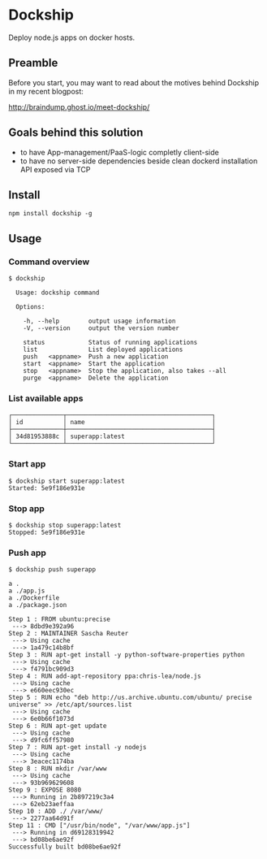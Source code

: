 # Dockship

Deploy node.js apps on docker hosts.

## Preamble

Before you start, you may want to read about the motives behind Dockship in my recent blogpost:

http://braindump.ghost.io/meet-dockship/

## Goals behind this solution

- to have App-management/PaaS-logic completly client-side
- to have no server-side dependencies beside clean dockerd installation API exposed via TCP

## Install

```npm install dockship -g```

## Usage

### Command overview

```
$ dockship 

  Usage: dockship command

  Options:

    -h, --help        output usage information
    -V, --version     output the version number
                      
    status            Status of running applications
    list              List deployed applications
    push   <appname>  Push a new application
    start  <appname>  Start the application
    stop   <appname>  Stop the application, also takes --all
    purge  <appname>  Delete the application

```

### List available apps

```
┌──────────────┬────────────────────────────────────────┐
│ id           │ name                                   │
├──────────────┼────────────────────────────────────────┤
│ 34d81953888c │ superapp:latest                        │
└──────────────┴────────────────────────────────────────┘
```

### Start app

```
$ dockship start superapp:latest
Started: 5e9f186e931e
```

### Stop app

```
$ dockship stop superapp:latest
Stopped: 5e9f186e931e
```

### Push app

```
$ dockship push superapp

a .
a ./app.js
a ./Dockerfile
a ./package.json

Step 1 : FROM ubuntu:precise
 ---> 8dbd9e392a96
Step 2 : MAINTAINER Sascha Reuter
 ---> Using cache
 ---> 1a479c14b8bf
Step 3 : RUN apt-get install -y python-software-properties python
 ---> Using cache
 ---> f4791bc909d3
Step 4 : RUN add-apt-repository ppa:chris-lea/node.js
 ---> Using cache
 ---> e660eec930ec
Step 5 : RUN echo "deb http://us.archive.ubuntu.com/ubuntu/ precise universe" >> /etc/apt/sources.list
 ---> Using cache
 ---> 6e0b66f1073d
Step 6 : RUN apt-get update
 ---> Using cache
 ---> d9fc6ff57980
Step 7 : RUN apt-get install -y nodejs
 ---> Using cache
 ---> 3eacec1174ba
Step 8 : RUN mkdir /var/www
 ---> Using cache
 ---> 93b969629608
Step 9 : EXPOSE 8080
 ---> Running in 2b897219c3a4
 ---> 62eb23aeffaa
Step 10 : ADD ./ /var/www/
 ---> 2277aa64d91f
Step 11 : CMD ["/usr/bin/node", "/var/www/app.js"]
 ---> Running in d69128319942
 ---> bd08be6ae92f
Successfully built bd08be6ae92f
```
